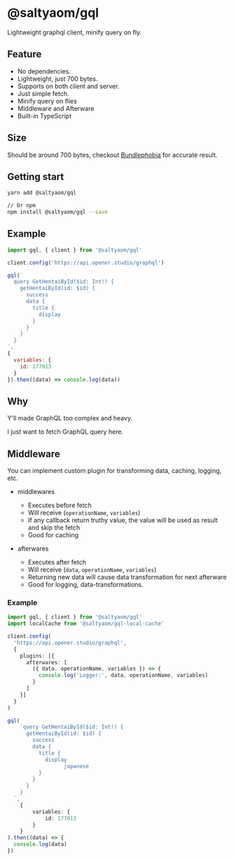 # @saltyaom/gql
Lightweight graphql client, minify query on fly.

## Feature
- No dependencies.
- Lightweight, just 700 bytes.
- Supports on both client and server.
- Just simple fetch.
- Minify query on flies
- Middleware and Afterware
- Built-in TypeScript

## Size
Should be around 700 bytes, checkout [Bundlephobia](https://bundlephobia.com/package/@saltyaom/gql) for accurate result.

## Getting start
```bash
yarn add @saltyaom/gql

// Or npm
npm install @saltyaom/gql --save
```

## Example
```jsx
import gql, { client } from '@saltyaom/gql'

client.config('https://api.opener.studio/graphql')

gql(`
  query GetHentaiById($id: Int!) {
    getHentaiById(id: $id) {
      success
      data {
        title {
          display
        }
      }
    }
  }
`,
{
  variables: {
    id: 177013
  }
}).then((data) => console.log(data))
```

## Why
Y'll made GraphQL too complex and heavy.

I just want to fetch GraphQL query here.

## Middleware
You can implement custom plugin for transforming data, caching, logging, etc.

- middlewares
	- Executes before fetch
	- Will receive (`operationName`, `variables`)
	- If any callback return truthy value, the value will be used as result and skip the fetch
	- Good for caching

- afterwares
	- Executes after fetch
	- Will receive (`data`, `operationName`, `variables`)
	- Returning new data will cause data transformation for next afterware
	- Good for logging, data-transformations.

### Example
```typescript
import gql, { client } from '@saltyaom/gql'
import localCache from '@saltyaom/gql-local-cache'

client.config(
  'https://api.opener.studio/graphql', 
  {
    plugins: [{
      afterwares: [
        ({ data, operationName, variables }) => {
          console.log('Logger:', data, operationName, variables)
        }
      ]
    }]
  }
)

gql(
	`query GetHentaiById($id: Int!) {
      getHentaiById(id: $id) {
        success
        data {
          title {
            display
			      japanese
          }
        }
      }
    }
  `,
	{
		variables: {
			id: 177013
		}
	}
).then((data) => {
  console.log(data)
})
```